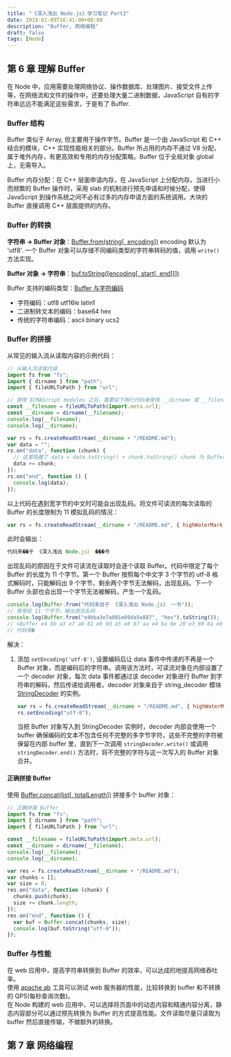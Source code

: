 ```yaml
---
title: "《深入浅出 Node.js》学习笔记 Part2"
date: 2019-01-09T16:41:00+08:00
description: "Buffer, 网络编程"
draft: false
tags: [Node]
---
```


## 第 6 章 理解 Buffer

在 Node 中，应用需要处理网络协议、操作数据库、处理图片、接受文件上传等，在网络流和文件的操作中，还要处理大量二进制数据，JavaScript 自有的字符串远远不能满足这些需求，于是有了 Buffer. 

### Buffer 结构

Buffer 类似于 Array, 但主要用于操作字节。Buffer 是一个由 JavaScript 和 C++ 结合的模块，C++ 实现性能相关的部分。Buffer 所占用的内存不通过 V8 分配，属于堆外内存，有更高效和专用的内存分配策略。Buffer 位于全局对象 global 上，无需导入。

Buffer 内存分配：在 C++ 层面申请内存，在 JavaScript 上分配内存。当进行小而频繁的 Buffer 操作时，采用 slab 的机制进行预先申请和时候分配，使得 JavaScript 到操作系统之间不必有过多的内存申请方面的系统调用。大块的 Buffer 直接调用 C++ 层面提供的内存。

### Buffer 的转换

**字符串 -> Buffer 对象**：[Buffer.from(string[, encoding])](http://nodejs.cn/api/buffer.html#buffer_static_method_buffer_from_string_encoding) encoding 默认为 'utf8'. 一个 Buffer 对象可以存储不同编码类型的字符串转码的值，调用 `write()` 方法实现。  

**Buffer 对象 -> 字符串**：[buf.toString([encoding[, start[, end]]])](http://nodejs.cn/api/buffer.html#buffer_buf_tostring_encoding_start_end)

Buffer 支持的编码类型：[Buffer 与字符编码](http://nodejs.cn/api/buffer.html#buffer_buffers_and_character_encodings)  
- 字符编码：utf8 utf16le latin1
- 二进制转文本的编码：base64 hex
- 传统的字符串编码：ascii binary ucs2

### Buffer 的拼接

从常见的输入流从读取内容的示例代码：  
```js
// 从输入流读取内容
import fs from "fs";
import { dirname } from "path";
import { fileURLToPath } from "url";

// 使用 ECMAScript modules 之后，需要如下两行代码来使用 __dirname 或 __filename
const __filename = fileURLToPath(import.meta.url);
const __dirname = dirname(__filename);
console.log(__filename);
console.log(__dirname);

var rs = fs.createReadStream(__dirname + "/README.md");
var data = "";
rs.on("data", function (chunk) {
  // 这里隐藏了 data = data.toString() + chunk.toString() chunk 为 Buffer 时，会以 utf-8 的转换成字符串
  data += chunk;
});
rs.on("end", function () {
  console.log(data);
});
```

以上代码在遇到宽字节的中文时可能会出现乱码。将文件可读流的每次读取的 Buffer 的长度限制为 11 模拟乱码的情况：  
```js
var rs = fs.createReadStream(__dirname + "/README.md", { highWaterMark: 11 });
```
此时会输出：  
```js
代码来��于 《深入浅出 Node.js》 ���书
```
出现乱码的原因在于文件可读流在读取时会逐个读取 Buffer。代码中限定了每个 Buffer 的长度为 11 个字节。第一个 Buffer 按照每个中文字 3 个字节的 utf-8 格式解码时，只能解码出  9 个字节，剩余两个字节无法解码，出现乱码。下一个 Buffer 头部也会出现一个字节无法被解码，产生一个乱码。
```js
console.log(Buffer.from("代码来自于 《深入浅出 Node.js》 一书"));
// 使用前 11 个字节，输出就会乱码
console.log(Buffer.from("e4bba3e7a081e69da5e887", "hex").toString());
// <Buffer e4 bb a3 e7 a0 81 e6 9d a5 e8 87 aa e4 ba 8e 20 e3 80 8a e6 b7 b1 e5 85 a5 e6 b5 85 e5 87 ba 20 4e 6f 64 65 2e 6a 73 e3 80 8b 20 e4 b8 80 e4 b9 a6>
// 代码来�
```
解决：  
1. 添加 `setEncoding('utf-8')`, 设置编码后让 data 事件中传递的不再是一个 Buffer 对象，而是编码后的字符串。调用该方法时，可读流对象在内部设置了一个 decoder 对象，每次 data 事件都通过该 decoder 对象进行 Buffer 到字符串的解码，然后传递给调用者。decoder 对象来自于 string_decoder 模块 [StringDecoder](https://nodejs.org/dist/latest-v14.x/docs/api/string_decoder.html#string_decoder_string_decoder) 的实例。
    ```js
    var rs = fs.createReadStream(__dirname + "/README.md", { highWaterMark: 11 });
    rs.setEncoding("utf-8"); 
    ```
    当把 Buffer 对象写入到 StringDecoder 实例时，decoder 内部会使用一个 buffer 确保编码的文本不包含任何不完整的多字节字符，这些不完整的字符被保留在内部 buffer 里，直到下一次调用 `stringDecoder.write()` 或调用 `stringDecoder.end()` 方法时，将不完整的字符与这一次写入的 Buffer 对象合并。

#### 正确拼接 Buffer

使用 [Buffer.concat(list[, totalLength])](https://nodejs.org/dist/latest-v14.x/docs/api/buffer.html#buffer_static_method_buffer_concat_list_totallength) 拼接多个 buffer 对象：  
```js
// 正确拼接 Buffer
import fs from "fs";
import { dirname } from "path";
import { fileURLToPath } from "url";

const __filename = fileURLToPath(import.meta.url);
const __dirname = dirname(__filename);
console.log(__filename);
console.log(__dirname);

var res = fs.createReadStream(__dirname + "/README.md");
var chunks = [];
var size = 0;
res.on("data", function (chunk) {
  chunks.push(chunk);
  size += chunk.length;
});
res.on("end", function () {
  var buf = Buffer.concat(chunks, size);
  console.log(buf.toString("utf-8"));
});
```

### Buffer 与性能

在 web 应用中，提高字符串转换到 Buffer 的效率，可以达成的地提高网络吞吐率。  
使用 [apache ab](https://www.tutorialspoint.com/apache_bench/apache_bench_environment_setup.htm) 工具可以测试 web 服务器的性能，比较转换到 buffer 和不转换的 QPS(每秒查询次数)。  
在 Node 构建的 web 应用中，可以选择将页面中的动态内容和精通内容分离，静态内容部分可以通过预先转换为 Buffer 的方式提高性能。文件读取尽量只读取为 buffer 然后直接传输，不做额外的转换。

## 第 7 章 网络编程